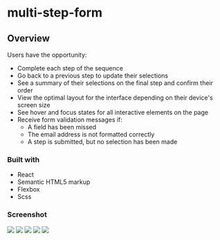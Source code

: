# multi-step-form

## Overview
Users have the opportunity:

<ul>
  <li>Complete each step of the sequence</li>
  <li>Go back to a previous step to update their selections</li>
  <li>See a summary of their selections on the final step and confirm their order</li>
  <li>View the optimal layout for the interface depending on their device's screen size</li>
  <li>See hover and focus states for all interactive elements on the page</li>
  <li>Receive form validation messages if:
    <ul>
      <li>A field has been missed</li>
      <li>The email address is not formatted correctly</li>
      <li>A step is submitted, but no selection has been made</li>
    </ul>
  </li>
</ul>

### Built with

- React
- Semantic HTML5 markup
- Flexbox
- Scss 

### Screenshot

<img src='https://lh3.googleusercontent.com/4qiTwm0fqjDCUbNwJXYv4wSnayqe0z3udi6LTV81ReshptBsylJHnQ0Eu1G6egFEdmdO3K28UN7OupgY8b5Bs1u-U6VmXKIzB5Z4UTRmbBI1uWPuNaHXuW9Nm4vkggX-Kv6Pzy1PbWeb4f1HeaXgpwzLvZNDzWO2YRxGLpPswtkJ_-wQgKK7hCB4doa12Lvo1XRZoOyKDx1TEi8O8LsUxRdXuj_TVOQZ9CPdDnm8rm44Zf9fI5b2J2Rqlpb5M5bbb_nXVeIMHWdqzbcHk8tlwAS0CMwdTEvWppYo0adqqsC0ihQlL7vv0nAPR70kQKGp6MjJMSJNfUc2dyWXoM9_uWbbPyS_ZFOE9XE5qRMMtDEBkp0O-rAPjHGgSeE3cARIHKzxJQng6eSg6omk23Q98QVYJe2Wn5d_ZfJz_hBabl7l4he8n74F12yuD-lEfrmy5MKrPwhoc43Qjd3fwtfgONuM50ItM2w_5cc0afmm1b3mmvV04-XN0N2PxJbh1wm8viHxOGxxePHAkynyUJmyDtwuoBGSLqLguS-xYSxJldeu2Tfbm5C0FxGpe2XcoyEr1Achis1C_OUPiKEFfL3dR6HND7OO6A4h-EfE8-9c-CEedwBKffjzR70zDP-q48w0-S5vtAdJNwPmkVeEvyUacMGgDSkYfk-PgVZFIOVB80JpfGqA5Y7NsLs7fLJ2sD-BlTKIDVtqjoypnGkFBV8woGr1U9_6CxHvg-QMxEfvd5n9Z5hrHt7R5K8pLL8_mtNsyW1cjBjrVL1XMtsWgUC31TVB4gA0QqaWuOGD3fuTRK0KzdA-VPYWfplVYffLEvZPsb02rwl3Zd-wBM3pcq2rcpK7o7ncZo_TmFpfU6VQO4Fq8tztJcX7MNxGvCfdLkJqRJack05js_CW5EkYNgeb2x3rKs0xWSCXn7OQQu3MGaiX=w1600-h785-no?authuser=0'>

<img src='https://lh3.googleusercontent.com/k24PJg76ZKthFl8auCGf0_e9fLX43sdzzJH2fJnCj47MGGtMJRWKI7ZW-N3lnYU17rBZw_dNBUMihnQHD17ldA-XKUpxh3Fws9WFwJGA3LmvBMbCj_7h0YzDmkXpEpZz76C4BQEdU7ipaOLijo0gJVwLIfDPFQNgXFiDcBPkxBrYP7ByqgSx7mqVz0gh6WkbjXIJl7y-fS9KbVUI4bFwgdy88KR5hJecoti2J9Lqx_XahCAOrQE0x-5-SWZAkp0SyXg4NMH_zNAaCne5KYRDoBVpMI2zJ8bkB3Rd_NKoZ_I_QTf8h4FK1NOCNJ7WOrefr1eQ8HgVcghlqPv6i2foO5HFs88R9YS9Odr8jAABxSanGzPlwnYSaFXg1q2F6gb-1t9eA8dNzv4m4ixt1n2Z8nTqW_FfbH9ullIYqo09HIw2k0S9cJGvnQIQTNSPZOuvUz-NiZo7Ac3ydNeQhmozwOzrAoFnDhUH2oyHQ0wlUyLPX3pmRmURAyI1jeL07pmgQZ-7WuQfSOwadjFv9ltSfnkVkTMzD3NzJQJUeK57-j1sRKQz2lrTCA8RCUy5duPfAgEHtNrpdx79_JF9642TvjQ96S5sJMG1s2U4d8CQNplW1X2SWgN70zaVZ64Ri1tsqjU6r_NJ0yoJeFM3vfSUH3KyfPH_UGQKpKT35bhSBqub1WVAzYn7hjUCKFqBSph32Srz2Po_uO240nf0Unhp6h1I4ESkoBpPPJfKWmtCr8kIyB4Jwo7DoSSu-R0wbsQPLRinQKbnHbQN-EETFMBcSM27p-nHfOszbSQmxsUv7ROTwNzo7h1m1rGlsD0X16pXGKeDB5Blct0J_R9C83wr6vGP7bAQwoy3BHdavU5KRP9HFYee6F0Nb_7UjltB-n_HZl0QQpv2vleLiwpMamTVosAEZITEWAn_sL1_CNjXxSNy=w1600-h785-no?authuser=0'>

<img src='https://lh3.googleusercontent.com/ECJOIS53BHeU3srBj4SJxsRRaUkO8ky2OLUSFQwHYh7MnQd6Q7P9FLLTQKydgTZ_MW4rBJhipQVjYZ8xj6-B3R9QwE_3GMmwzWEE0MPcW-5PfnJkJOiJcuqTgegXkLUYQSk24Sbv8Mk-qpycFZCdrsMEfBkMjELzBHBiiifSrgpghRq-ANs3Bs4qNKznc1Rcb6Jc8FmY7E0N197dTuhi6BbP7HrYkttTT7ygCfdcfdT1PBXGhUH2HfLrjjl0Q8D5fvq8kE2FaWYYJ5ZmYf63FsXd9FAYTZiNmtF78VzxQdVGxJXf4emPlo36C95mfei6rCxliOnyNlVV6ZN9gcEUK06-pUS5x3jEs0r1feG5Hon2qRccJOpaWISRlpCxw4dP_Hyrt6bMcYwgfWB2MmS0YDBn9qx8n-uOFRkOJ6_W4hLOUUWm0ruh199VjjCLxToJtMSLHIwm8Xt1xx0c3eNzWZq9VBtFNIzutGjxGphuVuM1P644_6qLz7Lr-mpXVc5tFVOVsAmflHcmmiOBh_VTXqQL2LpJh_iH-g4nciDu6kxpq3ZXWUKxKJYarvK3fpxR1vHT4juyPhelrpxAASoz5ebH9j-SbU3AiSlP4rAA7sERr0sCg3lSbZlGGHZnXyDPZBiCrF9PkO0UkKdqd6_66VoTyL_JzpWx46kFQEeXHW2SP8cYRF0scG91uBmIItnmAyWrJCLXbdLnjKe6TysxKFDSPKsHyjP0MCfoo7ylZjtRgHZs8r9X0fXfvPNG5HRRM4Eq3T1WiWWXrR1YQ8F0pj-HuCr0OU7PjN0jWagElGwF1ZiZAjfXeRpbSUeLWIDrcczTp1CJf7w9_fbOGVyVLkVjf7iSf5YQXYntdVshuMZqnRpKZOxt9dpJL07kAzuOJOrim6bPGo8Sam7GSfttBb3x1OpJZ1o6JtdzUnOxW3Zn=w1600-h785-no?authuser=0'>

<img src='https://lh3.googleusercontent.com/ASWQN_0uxis_tFukPhDwBgII4OfJreqfmyvInhdzXxBw-bY-iSNeNrkzv2WV2u7eVoErelw3aNSB2KhUpCF5zcLSFK-jjp-cL5BHNayUT7joHdzfFMbThnDW0nX1KCq5KkSyFZnaCMygjkTQr3WY-CU3SSaz9nAyjP77fp6cYjvwECS53vHIGrYMmbfYInl2n627M0v3In-97eZrf3rOyk3-YNbxW_8a6miC7euOBESRO8z2eA_H7Yv5hO6DedGnusxpDhSgJZ6EJxKsIIU51pK6i41sr749Emr9zeIpIAsrb55cTVNDWg_Wovch8cm-SOyJf-wf-vsRzlAWqDqCzqTJiHm7_AJJZFpTfXwXpatCyjPrwWN28FnWyVY4gftV7M7O6_QQxfg3suYbzwyxWa5PRrfeX2FnUF-IMj1-4anAQI_cJJ2NPNq72T6TyjGqM8jty1WK8-IjPF7L9eB2C24EWvFx1VhSlBSfS5ZQux4UNvZeLSO_I-TN6XG9R-v9BFpeOiMXC5Kw9lEvq6r5ALXZgBveI8EYtB7njEiFFo8In3CzYlYIJj45V3Vp0QRRtKJeMfPkGeLJx-3axI_Wc67d-aZYy-QwE8-tyPjQqv__jdBsqIk4ofimsxjQRLohsGVvTH2Cv0csw56YdZP4trPevoIQvSOvJdL0z3GozGpOjkiD_AR3MrgaBwP6JBZHVUCSa1ZsqzMGQXRTg73ZV1BxKsDT0M5X1EQt1OTnRojV48H7c2Kosjif8YJNODhJeQon6rTea_xxeI_MVkk1jh1hQ54tBe7Ww-OrV85tSBN_zcq9mdxvAvipCoLGkHXLehfH5uX0WdFh2P3p9VHfRzARTEMzSmrL8RAJIVlM20YuRd9h0xTVejrNOqfrQgKzeFtsIZRiGfg42fooy7iu1iVMJDxo3Hs3N5O8vfPHLz6a=w1600-h785-no?authuser=0'>

<img src='https://lh3.googleusercontent.com/IEEyLaZcbwFl2gSljoWyL_LGVTxEfj30MFdppMXxcRvcQRRC00bFuIKEiALb6a_T5mIBtgGzSbX-IhJpQyQl9EWugju5gHWdtmu3LbTGIaaGcHGUoL8owmRsOfiazJg9GSr8f3EtHACHboYXl9WSVZY1_-4xsO8L44-kiO0WqoEUcN806XBmcimN7jIbsiircr5XIdjujl4ANiOfgk6kHPLOda7GqtcHLl9T86G-WluAPcoHG46efwP7cpeQflgmM9u_2q9LTfIedyfmtK5g6VdcuoXDdGMEEOx2QlvmQ9pTvIAnqBAWsEyS2MZdTG3nf9f-N3rMQrS33vz0a7-Jb0YuwaH6f2ea-AtZskXR9d1SRq1DvXYMIxKzyXtlbA10nFhfsSybP9-AOwWrvFOcBtmZ0yixjZ90P7ytunV8hhM4ogRGqaOL0JX-qZo2ziiNmdCQSd3GUAhAH1J1tbtpJQTm90dJi2UgiXIOJTnMpjAMQAagL2EvY063lOs4i_xD7exC2lRxGJsDMrRtEIYbCqBpxhPJVRen5xa-Kpc8mTq-VPLnX4dc3UFz48EDP1lgQEacPbe4OMnaaS6cBttZDIqY6fzOd3Zf1WC7gL0h3nNwT6jMd_mESnysK6hjdcfyfi3Na9ddumDXCqMqs9Pd-sEyFKn2kVeDSlyLqrD-efsVldoPSofxihISupCmv62antCkqbdmQsDJUwS9AVJsC5Ac9ivk45A-kGqWHdEYK61_W498O7kFoUUtELgznmabeJ22J85v4LcfrB7hyeQeQTBPxzoApHBPO5bgT8kzxCPd1VBCG5g6gY9mYHlrS5dy9nvI-H2pk0DS0pEiVgmIPNVwndMqaQrQEHw0w5lhRhIFF04fpGW4t0W35sc8LzO8znDHHw02IqKzNa6H2kTqTfaww7LpdEI6UXTZ3lfifVhb=w1600-h785-no?authuser=0'>


